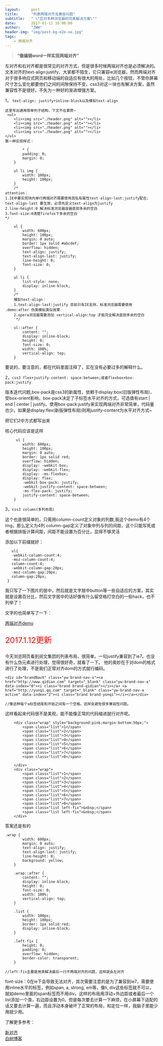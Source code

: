 ```yaml
---
layout:     post
title:      "列表两端对齐及兼容问题"
subtitle:   " \"应对多种浏览器的完美解决方案\""
date:       2017-01-12 16:00:00
author:     "ZWW"
header-img: "img/post-bg-e2e-ux.jpg"
tags:
    - 两端对齐
---
```


> **“像编辑word一样实现两端对齐”**

左对齐和右对齐都是很常见的对齐方式，但是很多时候两端对齐也是必须解决的。文本对齐的text-align:justify，大家都不陌生，它只兼容ie浏览器，然而两端对齐对于很多响应式网页和移动端的自适应有很大的用处，比如几个按钮，不管你屏幕尺寸怎么变化都要他们之间的间隙保持不变，css3对这一块也有解决方案，虽然兼容性不是很好。不失为一种好的渐进增强方案。

1， `text-align: justify+inline-block以及模拟text-align`
	
	这里写出通用简单列子结构，下文不在累赘~ 
	 <ul>
        <li><img src="./header.png" alt=""></li>
        <li><img src="./header.png" alt=""></li>
        <li><img src="./header.png" alt=""></li>
        <li><img src="./header.png" alt=""></li>
    </ul>
    第一种实现样式：
    
            * {
            padding: 0;
            margin: 0;
        }
        
        ul li img {
            width: 100px;
            height: 100px;
        }
        /* 
    attention：
    1.IE中要实现块内单行两端对齐需要使用其私有属性text-align-last:justify配合，text-align-last 要生效，必须先定义text-align为justify
    2.line-height:0 解决标准浏览器容器底部多余的空白
    3.font-size:0清楚firefox下多余的空白
    */
        
        ul {
            width: 600px;
            height: 100px;
            margin: 0 auto;
            border: 1px solid #abcdef;
            overflow: hidden;
            text-align: justify;
            text-align-last: justify;
            line-height: 0;
            font-size: 0;
        }
        
        ul li {
            list-style: none;
            display: inline-block;
        }
        /* 
        模拟text-align：
        1.text-align-last:justify 目前只有IE支持，标准浏览器需要使用 .demo:after 伪类模拟类似效果 
        2.opera浏览器需要添加 vertical-align:top 才能完全解决底部多余的空白
         */
        
        ul::after {
            content: "";
            display: inline-block;
            height: 0;
            font-size: 0;
            width: 100%;
            vertical-align: top;
        }
        
        
 要说的，要注意的，都在代码里面注释了，实在没有必要过多的解释什么。
 
 2，`css3 flex+justify-content: space-between;或者flexbox+box-pack:justify`
 

<p>版本迭代问题,box-pack是css3的新属性，依赖于display:box(旧版弹性布局)，受box-orient影响，box-pack决定了子标签水平对齐的方式，可选值有start | end | center | justify。使用box-pack:justify来实现两端对齐非常简单，代码量也少。如果是display:flex(新版弹性布局)则用justify-content为水平对齐方式~</p>
 
 把它们2中方式都写出来
 
 核心代码应该是这样
 
         ul {
            width: 600px;
            height: 100px;
            margin: 0 auto;
            border: 1px solid red;
            overflow: hidden;
            display: -webkit-box;
            display: -webkit-flex;
            display: -ms-flexbox;
            display: flex;
            -webkit-box-pack: justify;
            -webkit-justify-content: space-between;
            -ms-flex-pack: justify;
            justify-content: space-between;
        }
        
     
     
  3，`css3 column(多列布局)`
  
  这个也是很简单的，只需用column-count定义对象的列数,我这个demo有4个img，那么定义为4列
 column-gap定义了对象中列与列的间距，这个只能写死或者根据排版计算间距，间距不能设置为百分比，显得不够灵活
 
添加以下前缀就好：

	     
	   ul{
	   -webkit-column-count:4;
	   -moz-column-count:4;
	   column-count:4;
       -webkit-column-gap:20px;
       -moz-column-gap:20px;
       column-gap:20px; 
     }
  
  
 我只写了一下图片的居中，然后就是文字居中button等一些自适应的方案，其实就是设置百分比，然后文字居中的话好像有什么留空格打空白的一些hack，也不列举了！
 
 
 文字的也简单写了一下：
 
   [两端对齐demo](http://codepen.io/tianzi77/full/GJayoR)
   
   
   
   <p style="font-size:26px;color:red;">2017.1.12更新</p>
今天浏览网页看到阅文集团的列表布局，很简单。一句justify兼容到了ie7。也没有什么伪元素进行处理，觉得很好奇，就看了一下。
他的奥妙在于对dom的格式进行了处理，不是我们正常对齐dom的方式就行编码。

    <div id="brandNavX" class="yw-brand-nav-x"><a href="http://www.qidian.com" target="_blank" class="yw-brand-nav-a" data-index="0"><i class="brand brand-qidian"></i></a> <a href="http://yunqi.qq.com" target="_blank" class="yw-brand-nav-a active" data-index="2"><i class="brand brand-yunqi"></i></a></div>
    
    //像这种每个a标签结尾和开始之间有一个空格。这样会避免很多兼容性问题。
 
 这样看起来代码很不是美观，能不能像正常的代码缩进就行对齐呢。
 
 
 
 
        <div class="wrap" style="background:pink;margin-bottom:50px;">
            <span class="list">1</span>
            <span class="list">2</span>
            <span class="list">3</span>
            <span class="list">4</span>
            <span class="list">5</span>
            <span class="list">6</span>
            <span class="list">7</span>
            <span class="list">8</span>

        </div>
        <div class="wrap">
            <span class="list">1</span>
            <span class="list">2</span>
            <span class="list">3</span>
            <span class="list">4</span>
            <span class="list">5</span>
            <span class="list">6</span>
            <span class="list">7</span>
            <span class="list">8</span>
            <span class="list left-fix">&nbsp;</span>
            <span class="list left-fix">&nbsp;</span>
        </div>

答案还是有的


    .wrap {
            width: 600px;
            margin: 0 auto;
            text-align: justify;
            text-align-last: justify;
            line-height: 0;
            background: yellow;
        }
        
        .wrap::after {
            content: "";
            display: inline-block;
            height: 0;
            font-size: 0;
            width: 100%;
            vertical-align: top;
        }
        
        .list {
            width: 100px;
            height: 100px;
            border: 1px solid red;
            display: inline-block;
        }
        
        .left-fix {
            height: 0;
            padding: 0;
            overflow: hidden;
            border-color: transparent;
        }
    
    //left-fix主要是用来解决最后一行不两端对齐的问题，这样就会左对齐
    

font-size：0在ie下会导致无法对齐，其次需要注意的是为了兼容到ie7，需要使用inline水平的标签，例如span, a, strong, em等，像li, div这些标签就不可以，就如demo里面的span标签而不用div。这样的布局用浮动+外边距或者最后一个list添加一个类，右边距设置为0。但是每次要去计算一下麻烦，在小屏幕下适配的话又要去计算一遍，而且浮动本身破坏了正常的布局，和定位一样，我脑子里能少用就少用。
    
 了解更多参考：
 
 <a href="http://tianzi77.github.io/demo/article/new_align.html" target="_blank">新对齐</a>	
<a href="http://www.cnblogs.com/PeunZhang/p/3289493.html" target="_blank">白树博客</a>
 